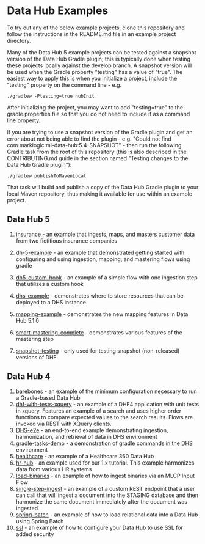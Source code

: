 # Data Hub Examples

To try out any of the below example projects, clone this repository and follow the instructions in the README.md file 
in an example project directory.

Many of the Data Hub 5 example projects can be tested against a snapshot version of the Data Hub Gradle plugin; this is 
typically done when testing these projects locally against the develop branch. A snapshot version will be used when the
Gradle property "testing" has a value of "true". The easiest way to apply this is when you initialize a project, include
the "testing" property on the command line - e.g.

    ./gradlew -Ptesting=true hubInit

After initializing the project, you may want to add "testing=true" to the gradle.properties file so that you do not need to include it as a command line property. 

If you are trying to use a snapshot version of the Gradle plugin and get an error about not being able to find the 
plugin - e.g. "Could not find com.marklogic:ml-data-hub:5.4-SNAPSHOT" - then run the following Gradle task from the root
of this repository (this is also described in the CONTRIBUTING.md guide in the section named "Testing changes to the 
Data Hub Gradle plugin"): 

    ./gradlew publishToMavenLocal

That task will build and publish a copy of the Data Hub Gradle plugin to your local Maven repository, thus making it 
available for use within an example project. 

## Data Hub 5

1. [insurance](https://github.com/marklogic/marklogic-data-hub/tree/master/examples/insurance) - an example that ingests, maps, and masters customer data from two fictitious insurance companies

1. [dh-5-example](https://github.com/marklogic/marklogic-data-hub/tree/master/examples/dh-5-example) - an example that demonstrated getting started with configuring and using ingestion, mapping, and mastering flows using gradle

1. [dh5-custom-hook](https://github.com/marklogic/marklogic-data-hub/tree/master/examples/dh5-custom-hook) - an example of a simple flow with one ingestion step that utilizes a custom hook

1. [dhs-example](https://github.com/marklogic/marklogic-data-hub/tree/master/examples/dhs-example) - demonstrates where to store 
  resources that can be deployed to a DHS instance. 

1. [mapping-example](https://github.com/marklogic/marklogic-data-hub/tree/master/examples/mapping-example) - demonstrates the new mapping features in Data Hub 5.1.0

1. [smart-mastering-complete](https://github.com/marklogic/marklogic-data-hub/tree/master/examples/smart-mastering-complete) - demonstrates various features of the mastering step

1. [snapshot-testing](https://github.com/marklogic/marklogic-data-hub/tree/master/examples/snapshot-testing) - only used for testing snapshot (non-released) versions of DHF.

## Data Hub 4

1. [barebones](https://github.com/marklogic/marklogic-data-hub/tree/master/examples/barebones) - an example of the minimum configuration necessary to run a Gradle-based Data Hub
1. [dhf-with-tests-xquery](https://github.com/marklogic/marklogic-data-hub/tree/master/examples/dhf4/dhf-with-tests-xquery) - an example of a DHF4 application with unit tests in xquery. Features an example of a search and uses higher order functions to compare expected values to the search results. Flows are invoked via REST with XQuery clients.  
1. [DHS-e2e](https://github.com/marklogic/marklogic-data-hub/tree/master/examples/dhf4/DHS-e2e) - an end-to-end example demonstrating ingestion, harmonization, and retrieval of data in DHS environment
1. [gradle-tasks-demo](https://github.com/marklogic/marklogic-data-hub/tree/master/examples/dhf4/gradle-tasks-demo) - a demonstration of gradle commands in the DHS environment
1. [healthcare](https://github.com/marklogic/marklogic-data-hub/tree/master/examples/dhf4/healthcare) - an example of a Healthcare 360 Data Hub
1. [hr-hub](https://github.com/marklogic/marklogic-data-hub/tree/master/examples/dhf4/hr-hub) - an example used for our 1.x tutorial. This example harmonizes data from various HR systems
1. [load-binaries](https://github.com/marklogic/marklogic-data-hub/tree/master/examples/dhf4/load-binaries) - an example of how to ingest binaries via an MLCP Input Flow
1. [single-step-ingest](https://github.com/marklogic/marklogic-data-hub/tree/master/examples/dhf4/single-step-ingest) - an example of a custom REST endpoint that a user can call that will ingest a document into the STAGING database and then harmonize the same document immediately after the document was ingested
1. [spring-batch](https://github.com/marklogic/marklogic-data-hub/tree/master/examples/dhf4/spring-batch) - an example of how to load relational data into a Data Hub using Spring Batch
1. [ssl](https://github.com/marklogic/marklogic-data-hub/tree/master/examples/dhf4/ssl) - an example of how to configure your Data Hub to use SSL for added security
